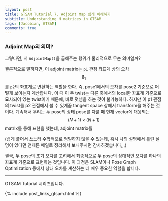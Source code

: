 ```yaml
---
layout: post
title: GTSAM Tutorial 7. Adjoint Map 쉽게 이해하기
subtitle: Understanding H matrices in GTSAM
tags: [Jacobian, GTSAM]
comments: true
---
```


### Adjoint Map의 의미?

그렇다면, 저 `AdjointMap()`을 곱해주는 행위가 물리적으로 무슨 의미일까? 

결론적으로 말하자면, 이 adjoint matrix는 `p1` 관점 좌표계 상의 오차 $$\boldsymbol{\delta}_1$$를 `p2`의 좌표계로 변환하는 역할을 한다.
즉, pose1에서의 오차를 pose2 기준으로 어떻게 보이는지 계산합니다.
이 때 이 두 twist는 다른 축에서의 local한 좌표계 기준으로 묘사되어 있는 twist이기 때문에, 바로 덧셈을 하는 것이 불가능하다. 하지만 이 p1 관점의 twist를 p2 관점에서 볼 수 있게끔 tangent space 상에서 transform을 해주는 것이다. 계속해서 우리는 두 pose의 상태 pose를 다룰 때 현재 vector에 대응되는 $$(N+1) \times (N+1)$$ matrix를 통해 표현을 했는데, adjoint matrix를 

(쉽게 풀어서 쓰느라 수학적으로 엄밀하지 않을 수 있는데, 혹시 나의 설명에서 틀린 설명이 있다면 언제든 메일로 정리해서 보내주시면 감사하겠습니다,,,)


결국, 두 pose의 초기 오차를 고려해서 최종적으로 두 pose의 상대적인 오차를 하나의 좌표계 기준으로 표현하는 것입니다.
이 과정은 SLAM이나 Pose Graph Optimization 등에서 상대 오차를 계산하는 데 매우 중요한 역할을 합니다.


---

GTSAM Tutorial 시리즈입니다.

{% include post_links_gtsam.html %}